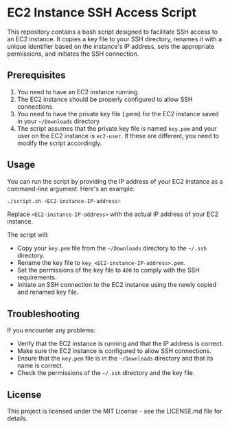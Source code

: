 # EC2 Instance SSH Access Script

This repository contains a bash script designed to facilitate SSH access to an EC2 instance. It copies a key file to your SSH directory, renames it with a unique identifier based on the instance's IP address, sets the appropriate permissions, and initiates the SSH connection.

## Prerequisites

1. You need to have an EC2 instance running.
2. The EC2 instance should be properly configured to allow SSH connections.
3. You need to have the private key file (.pem) for the EC2 instance saved in your `~/Downloads` directory.
4. The script assumes that the private key file is named `key.pem` and your user on the EC2 instance is `ec2-user`. If these are different, you need to modify the script accordingly.

## Usage

You can run the script by providing the IP address of your EC2 instance as a command-line argument. Here's an example:

```bash
./script.sh <EC2-instance-IP-address>
```

Replace `<EC2-instance-IP-address>` with the actual IP address of your EC2 instance.

The script will:

- Copy your `key.pem` file from the `~/Downloads` directory to the `~/.ssh` directory.
- Rename the key file to `key_<EC2-instance-IP-address>.pem`.
- Set the permissions of the key file to `400` to comply with the SSH requirements.
- Initiate an SSH connection to the EC2 instance using the newly copied and renamed key file.

## Troubleshooting

If you encounter any problems:

- Verify that the EC2 instance is running and that the IP address is correct.
- Make sure the EC2 instance is configured to allow SSH connections.
- Ensure that the `key.pem` file is in the `~/Downloads` directory and that its name is correct.
- Check the permissions of the `~/.ssh` directory and the key file.

## License

This project is licensed under the MIT License - see the LICENSE.md file for details.